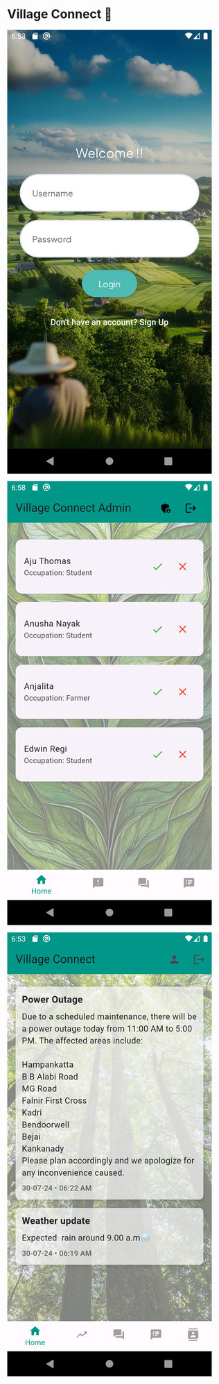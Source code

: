 # Village Connect 🌳

![Sign In](/Images/SignIn%20page.png)

![Admin Home ](/Images/Admin%20Home%20Screen.png)

![User Home Screen](/Images/User%20Home%20Screen.png)



